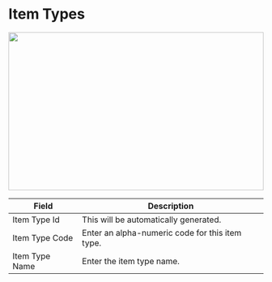 # Item Types

<img src="" height="312px" width="100%">

| Field          | Description                                     |
| -------------- | ----------------------------------------------- |
| Item Type Id   | This will be automatically generated.           |
| Item Type Code | Enter an alpha-numeric code for this item type. |
| Item Type Name | Enter the item type name.                       |
